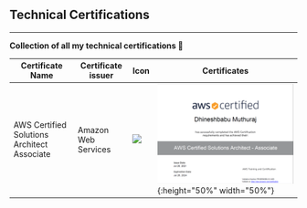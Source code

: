 ## Technical Certifications
---------------------------
<b>Collection of all my technical certifications </b> :cowboy_hat_face:

| Certificate Name | Certificate issuer | Icon |Certificates |
|---|-------------------|------|---------------|
|AWS Certified Solutions Architect Associate |Amazon Web Services |![](https://img.shields.io/badge/Amazon_AWS-FF9900?style=for-the-badge&logo=amazonaws&logoColor=white)| ![alt](https://github.com/dhineshbabu/TechnicalCertifications/blob/main/images/Certification_AWSSAA.png){:height="50%" width="50%"} |